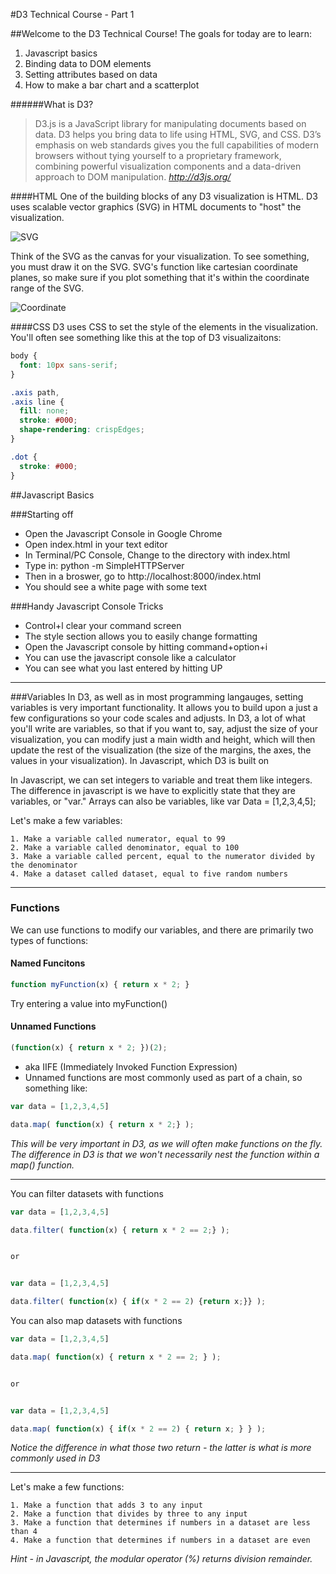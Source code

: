 #D3 Technical Course - Part 1

##Welcome to the D3 Technical Course!
The goals for today are to learn:
1. Javascript basics 
2. Binding data to DOM elements
3. Setting attributes based on data
4. How to make a bar chart and a scatterplot 

######What is D3?
>D3.js is a JavaScript library for manipulating documents based on data. D3 helps you bring data to life using HTML, SVG, and CSS. D3’s emphasis on web standards gives you the full capabilities of modern browsers without tying yourself to a proprietary framework, combining powerful visualization components and a data-driven approach to DOM manipulation.
*http://d3js.org/*

####HTML
One of the building blocks of any D3 visualization is HTML. D3 uses scalable vector graphics (SVG) in HTML documents to "host" the visualization. 

![SVG](https://github.com/pstuffa/classWerk/blob/master/svg.png)

Think of the SVG as the canvas for your visualization. To see something, you must draw it on the SVG. SVG's function like cartesian coordinate planes, so make sure if you plot something that it's within the coordinate range of the SVG. 

![Coordinate](https://github.com/pstuffa/classWerk/blob/master/coordinate.png)

####CSS
D3 uses CSS to set the style of the elements in the visualization. You'll often see something like this at the top of D3 visualizaitons:

```css
body {
  font: 10px sans-serif;
}

.axis path,
.axis line {
  fill: none;
  stroke: #000;
  shape-rendering: crispEdges;
}

.dot {
  stroke: #000;
}

```




##Javascript Basics

###Starting off 
- Open the Javascript Console in Google Chrome
- Open index.html in your text editor
- In Terminal/PC Console, Change to the directory with index.html
- Type in: python -m SimpleHTTPServer
- Then in a broswer, go to http://localhost:8000/index.html
- You should see a white page with some text 

###Handy Javascript Console Tricks
- Control+l clear your command screen
- The style section allows you to easily change formatting
- Open the Javascript console by hitting command+option+i
- You can use the javascript console like a calculator 
- You can see what you last entered by hitting UP

---

###Variables
In D3, as well as in most programming langauges, setting variables is very important functionality. It allows you to build upon a just a few configurations so your code scales and adjusts. In D3, a lot of what you'll write are variables, so that if you want to, say, adjust the size of your visualization, you can modify just a main width and height, which will then update the rest of the visualization (the size of the margins, the axes, the values in your visualization). In Javascript, which D3 is built on 


In Javascript, we can set integers to variable and treat them like integers. The difference in javascript is we have to explicitly state that they are variables, or "var." Arrays can also be variables, like var Data = [1,2,3,4,5];


Let's make a few variables:

```
1. Make a variable called numerator, equal to 99
2. Make a variable called denominator, equal to 100
3. Make a variable called percent, equal to the numerator divided by the denominator
4. Make a dataset called dataset, equal to five random numbers 
```

---

### Functions ###
We can use functions to modify our variables, and there are primarily two types of functions:

#### Named Funcitons ####
```javascript
function myFunction(x) { return x * 2; } 
```
Try entering a value into myFunction()
  
#### Unnamed Functions ####
```javascript
(function(x) { return x * 2; })(2);
```
- aka IIFE (Immediately Invoked Function Expression)
- Unnamed functions are most commonly used as part of a chain, so something like:

```javascript
var data = [1,2,3,4,5]

data.map( function(x) { return x * 2;} );
```
*This will be very important in D3, as we will often make functions on the fly. The difference in D3 is that we won't necessarily nest the function within a map() function.*

---

You can filter datasets with functions
```javascript
var data = [1,2,3,4,5]

data.filter( function(x) { return x * 2 == 2;} );


or 


var data = [1,2,3,4,5]

data.filter( function(x) { if(x * 2 == 2) {return x;}} );
```


You can also map datasets with functions
```javascript
var data = [1,2,3,4,5]

data.map( function(x) { return x * 2 == 2; } );


or 


var data = [1,2,3,4,5]

data.map( function(x) { if(x * 2 == 2) { return x; } } );
```
*Notice the difference in what those two return - the latter is what is more commonly used in D3*

---

Let's make a few functions: 

```
1. Make a function that adds 3 to any input
2. Make a function that divides by three to any input
3. Make a function that determines if numbers in a dataset are less than 4
4. Make a function that determines if numbers in a dataset are even
```
*Hint - in Javascript, the modular operator (%) returns division remainder.*



